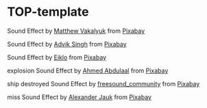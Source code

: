 # TOP-template

<!-- sound credits -->

Sound Effect by <a href="https://pixabay.com/users/matthewvakaliuk73627-48347364/?utm_source=link-attribution&utm_medium=referral&utm_campaign=music&utm_content=290204">Matthew Vakalyuk</a> from <a href="https://pixabay.com/sound-effects//?utm_source=link-attribution&utm_medium=referral&utm_campaign=music&utm_content=290204">Pixabay</a>

<!--  -->

Sound Effect by <a href="https://pixabay.com/users/scratchonix-50592769/?utm_source=link-attribution&utm_medium=referral&utm_campaign=music&utm_content=366448">Advik Singh</a> from <a href="https://pixabay.com//?utm_source=link-attribution&utm_medium=referral&utm_campaign=music&utm_content=366448">Pixabay</a>


Sound Effect by <a href="https://pixabay.com/users/eiklo-41248033/?utm_source=link-attribution&utm_medium=referral&utm_campaign=music&utm_content=303896">Eiklo</a> from <a href="https://pixabay.com/sound-effects//?utm_source=link-attribution&utm_medium=referral&utm_campaign=music&utm_content=303896">Pixabay</a>


<!--  -->
explosion
Sound Effect by <a href="https://pixabay.com/users/ahmed_abdulaal-49290858/?utm_source=link-attribution&utm_medium=referral&utm_campaign=music&utm_content=312361">Ahmed Abdulaal</a> from <a href="https://pixabay.com//?utm_source=link-attribution&utm_medium=referral&utm_campaign=music&utm_content=312361">Pixabay</a>


ship destroyed
Sound Effect by <a href="https://pixabay.com/users/freesound_community-46691455/?utm_source=link-attribution&utm_medium=referral&utm_campaign=music&utm_content=42132">freesound_community</a> from <a href="https://pixabay.com/sound-effects//?utm_source=link-attribution&utm_medium=referral&utm_campaign=music&utm_content=42132">Pixabay</a>


miss
Sound Effect by <a href="https://pixabay.com/users/alex_jauk-16800354/?utm_source=link-attribution&utm_medium=referral&utm_campaign=music&utm_content=147014">Alexander Jauk</a> from <a href="https://pixabay.com//?utm_source=link-attribution&utm_medium=referral&utm_campaign=music&utm_content=147014">Pixabay</a>
